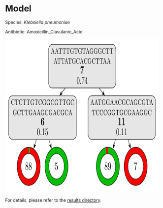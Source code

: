 
# Model

Species: *Klebsiella pneumoniae*

Antibiotic: Amoxicillin_Clavulanic_Acid

<img src="./model.png" width=500 height=500 />

For details, please refer to the [results directory](../../../../../results/cart_b/klebsiella%20pneumoniae/amoxicillin_clavulanic_acid/repeat_2/).

